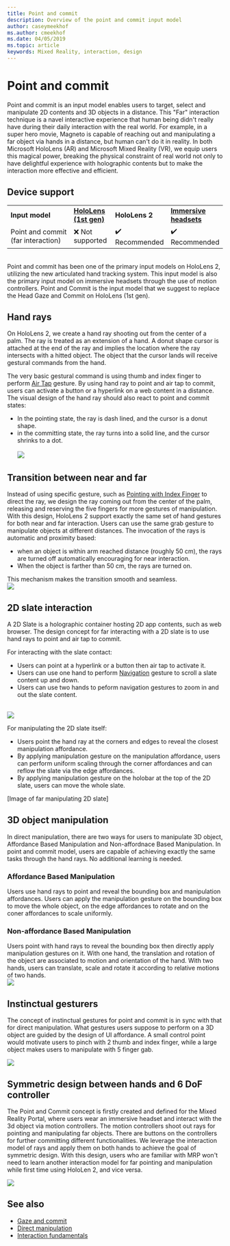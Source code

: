 ```yaml
---
title: Point and commit
description: Overview of the point and commit input model
author: caseymeekhof
ms.author: cmeekhof
ms.date: 04/05/2019
ms.topic: article
keywords: Mixed Reality, interaction, design
---
```

# Point and commit
Point and commit is an input model enables users to target, select and manipulate 2D contents and 3D objects in a distance. This "Far" interaction technique is a navel interactive experience that human being didn't really have during their daily interaction with the real world. For example, in a super hero movie, Magneto is capable of reaching out and manipulating a far object via hands in a distance, but human can't do it in reality. In both Microsoft HoloLens (AR) and Microsoft Mixed Reality (VR), we equip users this magical power, breaking the physical constraint of real world not only to have delightful experience with holographic contents but to make the interaction more effective and efficient.

## Device support
<table>
    <colgroup>
    <col width="40%" />
    <col width="20%" />
    <col width="20%" />
    <col width="20%" />
    </colgroup>
    <tr>
        <td><strong>Input model</strong></td>
        <td><a href="hololens-hardware-details.md"><strong>HoloLens (1st gen)</strong></a></td>
        <td><strong>HoloLens 2</strong></td>
        <td><a href="immersive-headset-hardware-details.md"><strong>Immersive headsets</strong></a></td>
    </tr>
     <tr>
        <td>Point and commit (far interaction)</td>
        <td>❌ Not supported</td>
        <td>✔️ Recommended</td>
        <td>✔️ Recommended</td>
    </tr>
</table>
<br>
Point and commit has been one of the primary input models on HoloLens 2, utilizing the new articulated hand tracking system. This input model is also the primary input model on immersive headsets through the use of motion controllers. Point and Commit is the input model that we suggest to replace the Head Gaze and Commit on HoloLens (1st gen). 

## Hand rays
On HoloLens 2, we create a hand ray shooting out from the center of a palm. The ray is treated as an extension of a hand. A donut shape cursor is attached at the end of the ray and implies the location where the ray intersects with a hitted object. The object that the cursor lands will receive gestural commands from the hand. 

The very basic gestural command is using thumb and index finger to perform [Air Tap](coming-soon.md) gesture. By using hand ray to point and air tap to commit, users can activate a button or a hyperlink on a web content in a distance. The visual design of the hand ray should also react to point and commit states: <br>
* In the pointing state, the ray is dash lined, and the cursor is a donut shape.
* in the committing state, the ray turns into a solid line, and the cursor shrinks to a dot.<br><br>
![](images/Hand-Rays-720px.jpg)<br>

## Transition between near and far
Instead of using specific gesture, such as [Pointing with Index Finger](coming-soon.md) to direct the ray, we design the ray coming out from the center of the palm, releasing and reserving the five fingers for more gestures of manipulation. With this design, HoloLens 2 support exactly the same set of hand gestures for both near and far interaction. Users can use the same grab gesture to manipulate objects at different distances. The invocation of the rays is automatic and proximity based: <br>
* when an object is within arm reached distance (roughly 50 cm), the rays are turned off automatically encouraging for near interaction. 
* When the object is farther than 50 cm, the rays are turned on.

This mechanism makes the transition smooth and seamless.<br>
![](images/Transition-Between-Near-And-Far-720px.jpg)<br>

## 2D slate interaction
A 2D Slate is a holographic container hosting 2D app contents, such as web browser. The design concept for far interacting with a 2D slate is to use hand rays to point and air tap to commit.<br>

For interacting with the slate contact:<br>

* Users can point at a hyperlink or a button then air tap to activate it. 
* Users can use one hand to perform [Navigation](coming-soon.md) gesture to scroll a slate content up and down. 
* Users can use two hands to peform navigation gestures to zoom in and out the slate content.<br><br>

![](images/2D-Slate-Interaction-Far-720px.jpg)<br>

For manipulating the 2D slate itself:<br>

* Users point the hand ray at the corners and edges to reveal the closest manipulation affordance. 
* By applying manipulation gesture on the manipulation affordance, users can perform uniform scaling through the corner affordances and can reflow the slate via the edge affordances. 
* By applying manipulation gesture on the holobar at the top of the 2D slate, users can move the whole slate.<br>

[Image of far manipulating 2D slate] <br>

## 3D object manipulation
In direct manipulation, there are two ways for users to manipulate 3D object, Affordance Based Manipulation and Non-affordnace Based Manipulation. In point and commit model, users are capable of achieving exactly the same tasks through the hand rays. No additional learning is needed.<br>

### Affordance Based Manipulation
Users use hand rays to point and reveal the bounding box and manipulation affordances. Users can apply the manipulation gesture on the bounding box to move the whole object, on the edge affordances to rotate and on the coner affordances to scale uniformly.<br> 

### Non-affordance Based Manipulation
Users point with hand rays to reveal the bounding box then directly apply manipulation gestures on it. With one hand, the translation and rotation of the object are associated to motion and orientation of the hand. With two hands, users can translate, scale and rotate it according to relative motions of two hands.<br>
![](images/3D-Object-Manipultaion-Far-720px.jpg)<br>

## Instinctual gesturers
The concept of instinctual gestures for point and commit is in sync with that for direct manipulation. What gestures users suppose to perform on a 3D object are guided by the design of UI affordance. A small control point would motivate users to pinch with 2 thumb and index finger, while a large object makes users to manipulate with 5 finger gab.

![](images/Instinctual-Gestures-Far-720px.jpg)<br>

## Symmetric design between hands and 6 DoF controller 
The Point and Commit concept is firstly created and defined for the Mixed Reality Portal, where users wear an immersive headset and interact with the 3d object via motion controllers. The motion controllers shoot out rays for pointing and manipulating far objects. There are buttons on the controllers for further committing different functionalities. We leverage the interaction model of rays and apply them on both hands to achieve the goal of symmetric design. With this design, users who are familiar with MRP won't need to learn another interaction model for far pointing and manipulation while first time using HoloLen 2, and vice versa.    

![](images/Symmetric-Design-For-Rays-720px.jpg)<br>


## See also
* [Gaze and commit](gaze-and-commit.md)
* [Direct manipulation](direct-manipulation.md)
* [Interaction fundamentals](interaction-fundamentals.md)

